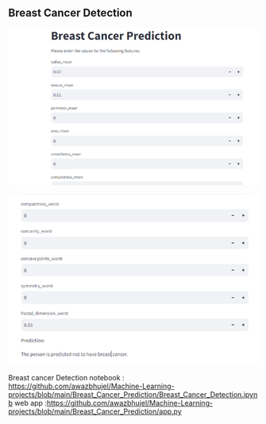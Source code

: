 ## Breast Cancer Detection

<p align="center">
  <img src=" https://github.com/awazbhujel/Machine-Learning-projects/blob/main/Breast_Cancer_Prediction/pic1.PNG"  title="hover text">
</p>

<p align="center">
  <img src=" https://github.com/awazbhujel/Machine-Learning-projects/blob/main/Breast_Cancer_Prediction/pic2.PNG"  title="hover text">
</p>

Breast cancer Detection notebook : https://github.com/awazbhujel/Machine-Learning-projects/blob/main/Breast_Cancer_Prediction/Breast_Cancer_Detection.ipynb
web app :https://github.com/awazbhujel/Machine-Learning-projects/blob/main/Breast_Cancer_Prediction/app.py

